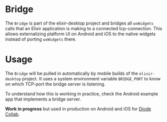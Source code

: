 # Bridge

The `Bridge` is part of the elixir-desktop project and bridges all `wxWidgets` calls that an Elixir application is making to 
a connected tcp-connection. This allows externalizing platform UI on Android and iOS to the native widgets instead of porting `wxWidgets` there. 

# Usage

The `Bridge` will be pulled in automatically by mobile builds of the `elixir-desktop` project. It uses a system environment variable `BRIDGE_PORT` to know on which TCP-port the bridge server is listening. 

To understand how this is working in practice, check the Android example app that implements a bridge server.

__Work in progress__ but used in production on Android and iOS for [Diode Collab](https://diode.io).